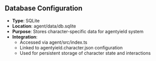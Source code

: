 ## Database Configuration

- **Type**: SQLite
- **Location**: agent/data/db.sqlite
- **Purpose**: Stores character-specific data for agentyield system
- **Integration**:
  - Accessed via agent/src/index.ts
  - Linked to agentyield.character.json configuration
  - Used for persistent storage of character state and interactions
